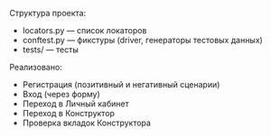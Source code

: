 
Структура проекта:
- locators.py — список локаторов
- conftest.py — фикстуры (driver, генераторы тестовых данных)
- tests/ — тесты

Реализовано:
- Регистрация (позитивный и негативный сценарии)
- Вход (через форму)
- Переход в Личный кабинет
- Переход в Конструктор
- Проверка вкладок Конструктора